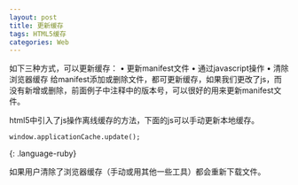 ```yaml
---
layout: post
title: 更新缓存
tags: HTML5缓存
categories: Web
---
```



如下三种方式，可以更新缓存：
•	更新manifest文件
•	通过javascript操作
•	清除浏览器缓存
给manifest添加或删除文件，都可更新缓存，如果我们更改了js，而没有新增或删除，前面例子中注释中的版本号，可以很好的用来更新manifest文件。



html5中引入了js操作离线缓存的方法，下面的js可以手动更新本地缓存。
~~~
window.applicationCache.update();
~~~
{: .language-ruby}


如果用户清除了浏览器缓存（手动或用其他一些工具）都会重新下载文件。



